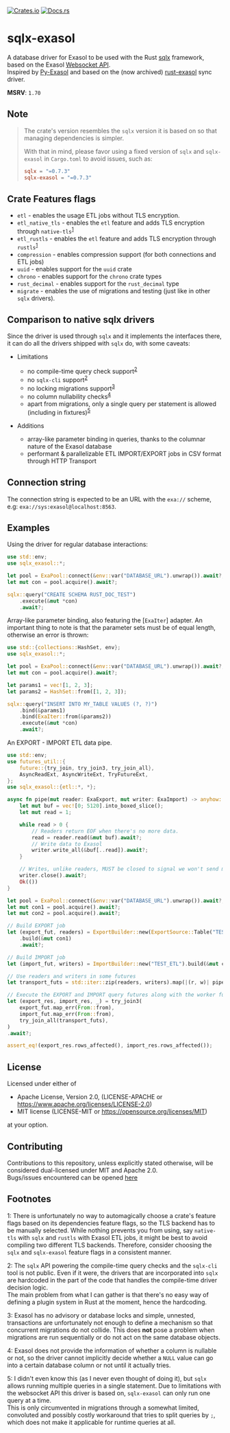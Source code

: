 [![Crates.io](https://img.shields.io/crates/v/sqlx-exasol)](https://crates.io/crates/sqlx-exasol)
[![Docs.rs](https://img.shields.io/docsrs/sqlx-exasol)](https://docs.rs/sqlx-exasol/latest/sqlx_exasol/)

# sqlx-exasol
A database driver for Exasol to be used with the Rust [sqlx](https://github.com/launchbadge/sqlx) framework, based on the Exasol [Websocket API](https://github.com/exasol/websocket-api).  
Inspired by [Py-Exasol](https://github.com/exasol/pyexasol) and based on the (now archived) [rust-exasol](https://github.com/bobozaur/rust-exasol) sync driver.

**MSRV**: `1.70`

## Note
>The crate's version resembles the `sqlx` version it is based on so that managing dependencies is simpler.   
>
> With that in mind, please favor using a fixed version of `sqlx` and `sqlx-exasol` in `Cargo.toml` to avoid issues, such as:
> ```toml
> sqlx = "=0.7.3"
> sqlx-exasol = "=0.7.3"
> ```


## Crate Features flags
* `etl` - enables the usage ETL jobs without TLS encryption.
* `etl_native_tls` - enables the `etl` feature and adds TLS encryption through
  `native-tls`<sup>[1](#etl_tls)</sup>
* `etl_rustls` - enables the `etl` feature and adds TLS encryption through
  `rustls`<sup>[1](#etl_tls)</sup>
* `compression` - enables compression support (for both connections and ETL jobs)
* `uuid` - enables support for the `uuid` crate
* `chrono` - enables support for the `chrono` crate types
* `rust_decimal` - enables support for the `rust_decimal` type
* `migrate` - enables the use of migrations and testing (just like in other `sqlx` drivers).

## Comparison to native sqlx drivers
Since the driver is used through `sqlx` and it implements the interfaces there, it can do all
the drivers shipped with `sqlx` do, with some caveats:
- Limitations
    - no compile-time query check support<sup>[2](#sqlx_limitations)</sup>
    - no `sqlx-cli` support<sup>[2](#sqlx_limitations)</sup>
    - no locking migrations support<sup>[3](#no_locks)</sup>
    - no column nullability checks<sup>[4](#nullable)</sup>
    - apart from migrations, only a single query per statement is allowed (including in
      fixtures)<sup>[5](#single_query)</sup>

- Additions
    - array-like parameter binding in queries, thanks to the columnar nature of the Exasol
      database
    - performant & parallelizable ETL IMPORT/EXPORT jobs in CSV format through HTTP Transport

## Connection string
The connection string is expected to be an URL with the `exa://` scheme, e.g:
`exa://sys:exasol@localhost:8563`.

## Examples
Using the driver for regular database interactions:
```rust
use std::env;
use sqlx_exasol::*;

let pool = ExaPool::connect(&env::var("DATABASE_URL").unwrap()).await?;
let mut con = pool.acquire().await?;

sqlx::query("CREATE SCHEMA RUST_DOC_TEST")
    .execute(&mut *con)
    .await?;
```

Array-like parameter binding, also featuring the [`ExaIter`] adapter.
An important thing to note is that the parameter sets must be of equal length,
otherwise an error is thrown:
```rust
use std::{collections::HashSet, env};
use sqlx_exasol::*;

let pool = ExaPool::connect(&env::var("DATABASE_URL").unwrap()).await?;
let mut con = pool.acquire().await?;

let params1 = vec![1, 2, 3];
let params2 = HashSet::from([1, 2, 3]);

sqlx::query("INSERT INTO MY_TABLE VALUES (?, ?)")
    .bind(&params1)
    .bind(ExaIter::from(&params2))
    .execute(&mut *con)
    .await?;
```

An EXPORT - IMPORT ETL data pipe.
```rust
use std::env;
use futures_util::{
    future::{try_join, try_join3, try_join_all},
    AsyncReadExt, AsyncWriteExt, TryFutureExt,
};
use sqlx_exasol::{etl::*, *};

async fn pipe(mut reader: ExaExport, mut writer: ExaImport) -> anyhow::Result<()> {
    let mut buf = vec![0; 5120].into_boxed_slice();
    let mut read = 1;

    while read > 0 {
        // Readers return EOF when there's no more data.
        read = reader.read(&mut buf).await?;
        // Write data to Exasol
        writer.write_all(&buf[..read]).await?;
    }

    // Writes, unlike readers, MUST be closed to signal we won't send more data to Exasol
    writer.close().await?;
    Ok(())
}

let pool = ExaPool::connect(&env::var("DATABASE_URL").unwrap()).await?;
let mut con1 = pool.acquire().await?;
let mut con2 = pool.acquire().await?;

// Build EXPORT job
let (export_fut, readers) = ExportBuilder::new(ExportSource::Table("TEST_ETL"))
    .build(&mut con1)
    .await?;

// Build IMPORT job
let (import_fut, writers) = ImportBuilder::new("TEST_ETL").build(&mut con2).await?;

// Use readers and writers in some futures
let transport_futs = std::iter::zip(readers, writers).map(|(r, w)| pipe(r, w));

// Execute the EXPORT and IMPORT query futures along with the worker futures
let (export_res, import_res, _) = try_join3(
    export_fut.map_err(From::from),
    import_fut.map_err(From::from),
    try_join_all(transport_futs),
)
.await?;

assert_eq!(export_res.rows_affected(), import_res.rows_affected());
```

## License
Licensed under either of

* Apache License, Version 2.0, (LICENSE-APACHE or https://www.apache.org/licenses/LICENSE-2.0)
* MIT license (LICENSE-MIT or https://opensource.org/licenses/MIT)

at your option.

## Contributing
Contributions to this repository, unless explicitly stated otherwise, will be considered dual-licensed under MIT and Apache 2.0.  
Bugs/issues encountered can be opened [here](https://github.com/bobozaur/sqlx-exasol/issues)

## Footnotes
<a name= etl_tls>1</a>: There is unfortunately no way to automagically choose a crate's feature flags based on its dependencies feature flags, so the TLS backend has
to be manually selected. While nothing prevents you from using, say `native-tls` with `sqlx` and `rustls` with Exasol ETL jobs, it might be best to avoid compiling
two different TLS backends. Therefore, consider choosing the `sqlx` and `sqlx-exasol` feature flags in a consistent manner.

<a name="sqlx_limitations">2</a>: The `sqlx` API powering the compile-time query checks and the `sqlx-cli` tool is not public. Even if it were, the drivers that are incorporated into `sqlx` are hardcoded in the part of the code that handles the compile-time driver decision logic. <br>The main problem from what I can gather is that there's no easy way of defining a plugin system in Rust at the moment, hence the hardcoding.  

<a name="no_locks">3</a>: Exasol has no advisory or database locks and simple, unnested, transactions are unfortunately not enough to define a mechanism so that concurrent migrations do not collide. This does **not** pose a problem when migrations are run sequentially or do not act on the same database objects.  

<a name="nullable">4</a>: Exasol does not provide the information of whether a column is nullable or not, so the driver cannot implicitly decide whether a `NULL` value can go into a certain database column or not until it actually tries.   

<a name="single_query">5</a>: I didn't even know this (as I never even thought of doing it), but `sqlx` allows running multiple queries in a single statement. Due to limitations with the websocket API this driver is based on, `sqlx-exasol` can only run one query at a time. <br>This is only circumvented in migrations through a somewhat limited, convoluted and possibly costly workaround that tries to split queries by `;`, which does not make it applicable for runtime queries at all.<br>
